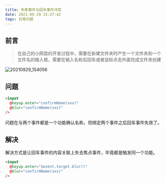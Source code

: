 ```yaml
---
title: 失焦事件与回车事件冲突
date: 2021-09-29 15:27:42
tags: 日常问题
---
```


## 前言

> 在自己的小网盘的开发过程中，需要在新建文件夹时产生一个文件夹和一个文件名的输入框，需要在输入名称后回车或者鼠标点击外面完成文件夹创建



![20210929_154056](https://gitee.com/Jasper-zh/image_host/raw/master/20210929_154056.gif)



## 问题

```html
<input
  @keyup.enter="confirmName(xxx)"
  @blur="confirmName(xxx)"
/>
```

问题在与两个事件都是一个功能确认名称，但绑定两个事件之后回车事件失效了。



## 解决

解决方式是让回车事件的内容关联上失去焦点事件，毕竟都是触发同一个功能。

```html
<input
  @keyup.enter="$event.target.blur()"
  @blur="confirmName(xxx)"
/>
```

